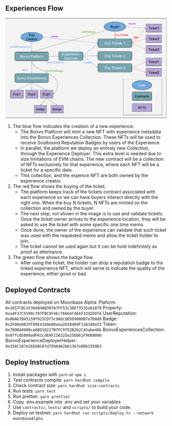 ## Experiences Flow

![Experiences Flow](./BonvoXP.png "Experiences Flow")

1. The blue flow indicates the creation of a new experience.
    * The Bonvo Platform will mint a new NFT with experience metadata into the Bonvo Experiences Collection. These NFTs will be used to receive Soulbound Reputation Badges by users of the Experience.
    * In parallel, the platform we deploy an entirely new Collection, through the Experience Deployer. This extra level is needed due to size limitations of EVM chains. The new contract will be a collection of NFTs exclusively for that experience, where each NFT will be a ticket for a specific date.
    * This collection, and the expence NFT are both owned by the experience creator.
2. The red flow shows the buying of the ticket. 
    * The platform keeps track of the tickets contract associated with each experience so we can have buyers interact directly with the right one. When the buy N tickets, N NFTs are minted on the collection and owned by the buyer.
    * The next step, not shown in the image is to use and validate tickets. Once the ticket owner arrives to the experience location, they will be asked to use the ticket with some specific one time memo.
    * Once done, the owner of the experience can validate that such ticket was used with the requested memo and allow the ticket holder to join.
    * The ticket cannot be used again but it can be hold indefinitely as proof as attentance.
3. The green flow shows the badge flow.
    * After using the ticket, the holder can drop a reputation badge to the linked experience NFT, which will serve to indicate the quality of the experience, either good or bad.

## Deployed Contracts

All contracts deployed on Moonbase Alpha:
Plaform: `0x1657CBCe5304B48B397A7FF53c38Ef3535a81070`
Property: `0xa4F37C5590c78fFBC9F4Ec76664f4EAf32d2E0f6`
UserReputation: `0xB6A67B45159f923CDf3c9AbC8D5D900DB7e7D0d8`
Badge: `0x2F08e082FF89E41b9e80aea2658d04F13A348e53`
Token: `0x7B9B40908ce6B559227B7FC9752B2b2CA5abe48b`
BonvoExperiencesCollection: `0x97fc05009a9F61cd69F236225e25bD61F96B9098`
BonvoExperienceDeployerHelper: `0x358C187e26E6BC07d7E96462b61367e0Db15E0D3`


## Deploy Instructions

1. Install packages with `yarn` or `npm i`
2. Test contracts compile: `yarn hardhat compile`
3. Check contract size: `yarn hardhat size-contracts`
4. Run tests: `yarn test`
5. Run prettier: `yarn prettier`
6. Copy .env.example into .env and set your variables
7. Use `contracts/`, `tests/` and `scripts/` to build your code.
8. Deploy on testnet: `yarn hardhat run scripts/deploy.ts --network moonbaseAlpha`
